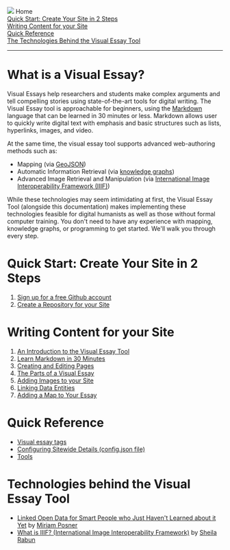 <a href="https://visual-essays.app"><img src="/images/ve-button.png"></a>
Home <br />
[Quick Start: Create Your Site in 2 Steps](#create-site) <br />
[Writing Content for your Site](#writing-content) <br />
[Quick Reference](#quick-reference) <br />
[The Technologies Behind the Visual Essay Tool](#more-about-technologies) <br />
___

# What is a Visual Essay?
<a name="what-is-visual-essay"></a>
Visual Essays help researchers and students make complex arguments and tell compelling stories using state-of-the-art tools for digital writing. The Visual Essay tool is approachable for beginners, using the [Markdown](https://www.markdownguide.org/getting-started/) language that can be learned in 30 minutes or less. Markdown allows user to quickly write digital text with emphasis and basic structures such as lists, hyperlinks, images, and video. 

At the same time, the visual essay tool supports advanced web-authoring methods such as:

* Mapping (via [GeoJSON](https://en.wikipedia.org/wiki/GeoJSON))
* Automatic Information Retrieval (via [knowledge graphs](https://en.wikipedia.org/wiki/Knowledge_graph))
* Advanced Image Retrieval and Manipulation (via [International Image Interoperability Framework (IIIF)](https://en.wikipedia.org/wiki/International_Image_Interoperability_Framework))

While these technologies may seem intimidating at first, the Visual Essay Tool (alongside this documentation) makes implementing these technologies feasible for digital humanists as well as those without formal computer training. You don't need to have any experience with mapping, knowledge graphs, or programming to get started. We'll walk you through every step.

# Quick Start: Create Your Site in 2 Steps
<a name="create-site"></a>

1. [Sign up for a free Github account](https://github.com/join)
2. [Create a Repository for your Site](create-repo)

# Writing Content for your Site
<a name="writing-content"></a>

1. [An Introduction to the Visual Essay Tool](authoring-intro)
2. [Learn Markdown in 30 Minutes](markdown)
3. [Creating and Editing Pages](create-and-edit-pages)
4. [The Parts of a Visual Essay](parts-of-essay)
5. [Adding Images to your Site](create-images)
6. [Linking Data Entities](linking-data)
7. [Adding a Map to Your Essay](adding-maps)

# Quick Reference
<a name="quick-reference"></a>

* [Visual essay tags](visual-essay-tags)
* [Configuring Sitewide Details (config.json file)](config-file-description)
* [Tools](tools)

# Technologies behind the Visual Essay Tool
<a name="more-about-technologies"></a>

* [Linked Open Data for Smart People who Just Haven't Learned about it Yet](https://www.youtube.com/watch?v=VZBpFiLbi-Y) by [Miriam Posner](https://miriamposner.com/)
* [What is IIIF? (International Image Interoperability Framework)](https://www.youtube.com/watch?v=8LiNbf4ELZM) by [Sheila Rabun](https://orcid.org/0000-0002-1196-6279)
